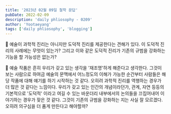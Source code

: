 ```yaml
---
title: '2023년 02월 09일 철학 문답'
pubDate: 2022-02-09
description: 'daily phliosophy - 0209'
author: 'Yootaeyang'
tags: ['daily phliosophy', 'blogging']
---
```


🤔 예술이 과학적 진리는 아니지만 도덕적 진리를 제공한다는 견해가 있다. 이 도덕적 진리의 사례에는 무엇이 있는가? 그리고 이와 같은 도덕적 진리가 기존의 규범을 강화하는 기능을 할 가능성은 없는가?

📢 예술 작품은 흔히 우리가 갖고 있는 생각을 '재조명'하게 해준다고 생각한다. 그것이 보는 사람으로 하여금 예술의 문맥에서 어느정도의 이해가 가능한 순간부터 사람들은 해당 작품에 대해 얘기를 하기 시작하는 것 같다. 오히려 과학적 진리를 역행하는 경우가 더 많은 것 같다는 느낌이다. 우리가 갖고 있는 인간의 개념이라던가, 관계, 자연 등등의 기본적으로 '도덕적' 이라고 여길 수 있는 바운더리 내부에서의 논의들을 끄집어내어 이야기하는 경우가 잦은 것 같다. 그것이 기존의 규범을 강화하는 지는 사실 잘 모르겠다. 오히려 의구심을 더 품게 만든다고 해야할까?
